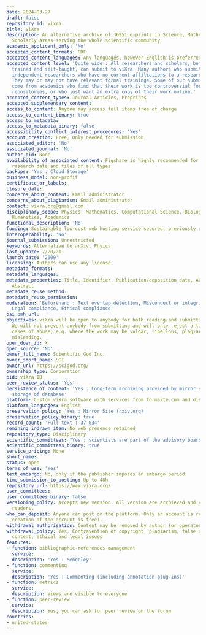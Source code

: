```yaml
---
date: 2024-03-27
draft: false
repository_id: vixra
title: ViXra
description: An alternative archive of 36951 e-prints in Science, Mathematics & Other
  Scholarly Areas serving the whole scientific community
academic_applicant_only: 'No'
accepted_content_formats: PDF
accepted_content_languages: Any languages, however English is preferred
accepted_content_level: 'Quite wide : All researchers and scholars, both formally
  trained and self-taught, can submit to viXra. Many authors who submit to viXra are
  independent researchers who have no current affiliations to a research institution.
  They may or may not have relevant formal trainings. Some of our submissions also
  come from academics who find that their work is too controversial for the mainstream
  repositories, or who just want an extra copy of their work online.'
accepted_content_types: Journal Articles, Preprints
accepted_supplementary_content:
access_to_content: Anyone may access full items free of charge
access_to_content_binary: true
access_to_metadata:
access_to_metadata_binary: false
accessibility_conflict_interest_procedures: 'Yes'
account_creation: Free, Only needed for submission
associated_editor: 'No'
associated_journal: 'No'
author_pid: None
availability_of_associated_content: Figshare is highly recommended for sharing of
  research data and files of all types
backups: 'Yes : Cloud Storage'
business_model: non-profit
certificate_or_labels:
closure_date:
concerns_about_content: Email administrator
concerns_about_plagiarism: Email administrator
contact: vixra.org@gmail.com
disciplinary_scope: Physics, Mathematics, Computational Science, Biology, Chemistry,
  Humanities, Academics
functional_description: 'No'
funding: Sustainable low-cost web hosting service secured, previously run on donations
interoperability: 'No'
journal_submission: Unrestricted
keywords: Alternative to arXiv, Phyics
last_update: 7/20/21
launch_date: '2009'
licensing: Authors can use any license
metadata_formats:
metadata_languages:
metadata_properties: Title, Identifier, Publication/deposition date, Author name(s),
  Abstract
metadata_reuse_method:
metadata_reuse_permission:
moderation: 'Beforehand : Text overlap detection, Misconduct or integrity checks,
  Legal compliance, Ethical compliance'
oai_pmh_url:
objectives: viXra will be open to anybody for both reading and submitting articles.
  We will not prevent anybody from submitting and will only reject articles in extreme
  cases of abuse, e.g. where the work may be vulgar, libellous, plagiaristic or dangerously
  misleading.
open_doar_id: X
open_source: 'No'
owner_full_name: Scientific God Inc.
owner_short_name: SGI
owner_url: https://scigod.org/
ownership_type: Corporation
pid: viXra ID
peer_review_status: 'Yes'
persistence_of_content: 'Yes : Long-term archiving provided by mirror site and cloud
  storage of database'
platform: Custom viXra software with services from formsite.com and disqus.com
platform_languages: English
preservation_policy: 'Yes : Mirror Site (rxiv.org)'
preservation_policy_binary: true
record_count: 'Full text : 37 034'
remining_indrawn_item: No web presence retained
repository_type: Disciplinary
scientific_committees: "Yes : scientists are part of the advisory board .\n\n"
scientific_committees_binary: true
service_pricing: None
short_name:
status: open
terms_of_use: 'Yes'
text_embargo: No, only if the publisher imposes an embargo period
time_submission_to_posting: Up to 48h
repository_url: https://www.vixra.org/
user_committees:
user_committees_binary: false
versioning_policy: Accepts new version. All version are archieved and visible for
  readers.
who_can_deposit: Anyone can post on the platform. Only an account is required ( The
  creation of the account is free).
withdrawal_authorisation: Content may be removed by author (or operator/owner)
withdrawal_policy: Yes. Contravention of copyright, plagiarism, false or inaccurate
  content, ethical and legal issues
features:
- function: bibliographic-references-management
  service:
  description: 'Yes : Mendeley'
- function: commenting
  service:
  description: 'Yes : Commenting (including annotation plug-ins)'
- function: metrics
  service:
  description: Views are visible to everyone
- function: peer-review
  service:
  description: Yes, you can ask for peer review on the forum
countries:
- united-states
---
```



